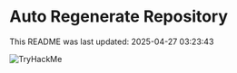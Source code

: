 # Auto Regenerate Repository

This README was last updated: 2025-04-27 03:23:43

 ![TryHackMe](https://tryhackme.com/badge/533634)